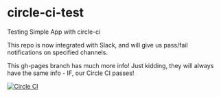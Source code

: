 # circle-ci-test
Testing Simple App with circle-ci

This repo is now integrated with Slack, and will give us pass/fail notifications on specified channels.

This gh-pages branch has much more info! Just kidding, they will always have the same info - IF, our Circle CI passes!

 [![Circle CI](https://img.shields.io/circleci/project/Robert-W/circle-ci-test/master.svg?style=flat&label=circle)](https://img.shields.io/circleci/project/Robert-W/circle-ci-test/master.svg?style=flat&label=circle)
